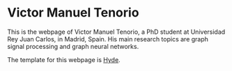 # Victor Manuel Tenorio

This is the webpage of Victor Manuel Tenorio, a PhD student at Universidad Rey Juan Carlos, in Madrid, Spain. His main research topics are graph signal processing and graph neural networks.

The template for this webpage is [Hyde](https://hyde.getpoole.com/).